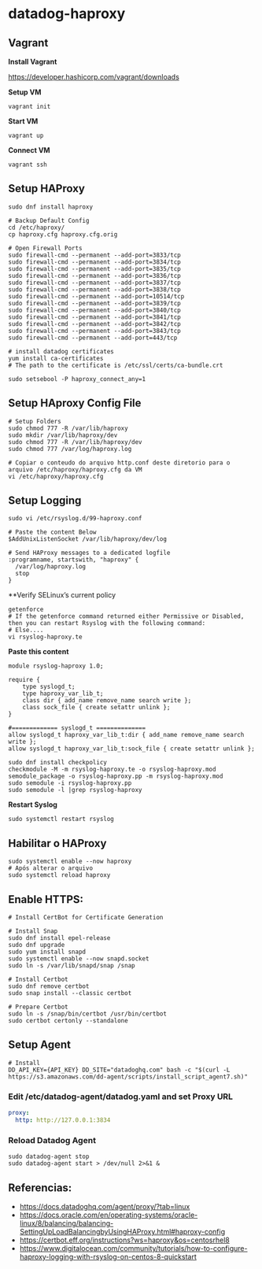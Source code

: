 # datadog-haproxy

## Vagrant

**Install Vagrant**

https://developer.hashicorp.com/vagrant/downloads

**Setup VM**

```
vagrant init
```

**Start VM**

```
vagrant up
```

**Connect VM**

```
vagrant ssh
```

## Setup HAProxy

```shell
sudo dnf install haproxy

# Backup Default Config
cd /etc/haproxy/
cp haproxy.cfg haproxy.cfg.orig

# Open Firewall Ports
sudo firewall-cmd --permanent --add-port=3833/tcp
sudo firewall-cmd --permanent --add-port=3834/tcp
sudo firewall-cmd --permanent --add-port=3835/tcp
sudo firewall-cmd --permanent --add-port=3836/tcp
sudo firewall-cmd --permanent --add-port=3837/tcp
sudo firewall-cmd --permanent --add-port=3838/tcp
sudo firewall-cmd --permanent --add-port=10514/tcp
sudo firewall-cmd --permanent --add-port=3839/tcp
sudo firewall-cmd --permanent --add-port=3840/tcp
sudo firewall-cmd --permanent --add-port=3841/tcp
sudo firewall-cmd --permanent --add-port=3842/tcp
sudo firewall-cmd --permanent --add-port=3843/tcp
sudo firewall-cmd --permanent --add-port=443/tcp

# install datadog certificates
yum install ca-certificates
# The path to the certificate is /etc/ssl/certs/ca-bundle.crt

sudo setsebool -P haproxy_connect_any=1
```

## Setup HAproxy Config File

```shell
# Setup Folders
sudo chmod 777 -R /var/lib/haproxy
sudo mkdir /var/lib/haproxy/dev
sudo chmod 777 -R /var/lib/haproxy/dev
sudo chmod 777 /var/log/haproxy.log
```

```shell
# Copiar o conteudo do arquivo http.conf deste diretorio para o arquivo /etc/haproxy/haproxy.cfg da VM
vi /etc/haproxy/haproxy.cfg
```

## Setup Logging

```shell
sudo vi /etc/rsyslog.d/99-haproxy.conf
```

```shell
# Paste the content Below
$AddUnixListenSocket /var/lib/haproxy/dev/log

# Send HAProxy messages to a dedicated logfile
:programname, startswith, "haproxy" {
  /var/log/haproxy.log
  stop
}
```

**Verify SELinux’s current policy
```shell
getenforce
# If the getenforce command returned either Permissive or Disabled, then you can restart Rsyslog with the following command:
# Else....
vi rsyslog-haproxy.te
```

**Paste this content**
```shell
module rsyslog-haproxy 1.0;

require {
    type syslogd_t;
    type haproxy_var_lib_t;
    class dir { add_name remove_name search write };
    class sock_file { create setattr unlink };
}

#============= syslogd_t ==============
allow syslogd_t haproxy_var_lib_t:dir { add_name remove_name search write };
allow syslogd_t haproxy_var_lib_t:sock_file { create setattr unlink };
```

```shell
sudo dnf install checkpolicy
checkmodule -M -m rsyslog-haproxy.te -o rsyslog-haproxy.mod
semodule_package -o rsyslog-haproxy.pp -m rsyslog-haproxy.mod
sudo semodule -i rsyslog-haproxy.pp
sudo semodule -l |grep rsyslog-haproxy
```

**Restart Syslog**
```shell
sudo systemctl restart rsyslog
```

## Habilitar o HAProxy

```shell
sudo systemctl enable --now haproxy
# Após alterar o arquivo
sudo systemctl reload haproxy
```

## Enable HTTPS:

```shell
# Install CertBot for Certificate Generation

# Install Snap
sudo dnf install epel-release
sudo dnf upgrade
sudo yum install snapd
sudo systemctl enable --now snapd.socket
sudo ln -s /var/lib/snapd/snap /snap

# Install Certbot
sudo dnf remove certbot
sudo snap install --classic certbot

# Prepare Certbot
sudo ln -s /snap/bin/certbot /usr/bin/certbot
sudo certbot certonly --standalone
```

## Setup Agent

```shell
# Install
DD_API_KEY={API_KEY} DD_SITE="datadoghq.com" bash -c "$(curl -L https://s3.amazonaws.com/dd-agent/scripts/install_script_agent7.sh)"
```
### Edit /etc/datadog-agent/datadog.yaml and set Proxy URL

```yaml
proxy:
  http: http://127.0.0.1:3834
```

### Reload Datadog Agent

```
sudo datadog-agent stop
sudo datadog-agent start > /dev/null 2>&1 &
```

## Referencias:

- https://docs.datadoghq.com/agent/proxy/?tab=linux
- https://docs.oracle.com/en/operating-systems/oracle-linux/8/balancing/balancing-SettingUpLoadBalancingbyUsingHAProxy.html#haproxy-config
- https://certbot.eff.org/instructions?ws=haproxy&os=centosrhel8
- https://www.digitalocean.com/community/tutorials/how-to-configure-haproxy-logging-with-rsyslog-on-centos-8-quickstart